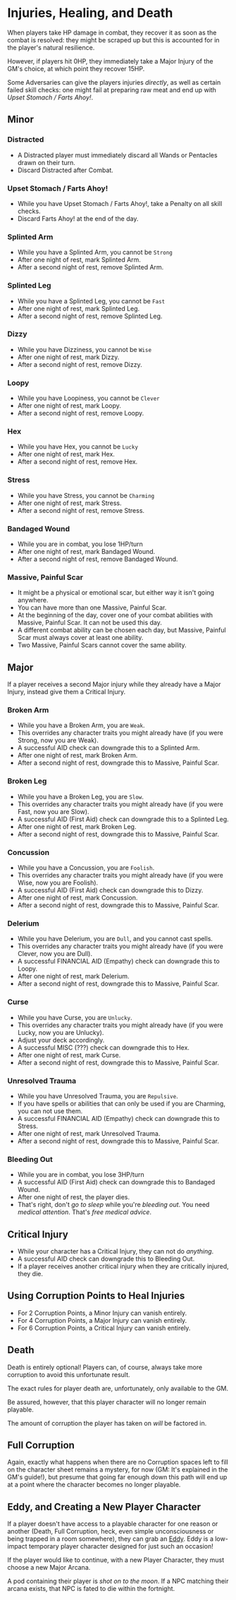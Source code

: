 # Injuries, Healing, and Death

When players take HP damage in combat, they recover it as soon as the combat is resolved:
they might be scraped up but this is accounted for in the player's natural resilience.

However, if players hit 0HP, they immediately take a Major Injury of the GM's choice,
at which point they recover 15HP.

Some Adversaries can give the players injuries _directly_, as well as certain failed skill checks:
one might fail at preparing raw meat and end up with *Upset Stomach / Farts Ahoy!*.


## Minor

### Distracted
* A Distracted player must immediately discard all Wands or Pentacles drawn on their turn.
* Discard Distracted after Combat.

### Upset Stomach / Farts Ahoy!
* While you have Upset Stomach / Farts Ahoy!, take a Penalty on all skill checks.
* Discard Farts Ahoy! at the end of the day.

### Splinted Arm
* While you have a Splinted Arm, you cannot be `Strong`
* After one night of rest, mark Splinted Arm.
* After a second night of rest, remove Splinted Arm.

### Splinted Leg
* While you have a Splinted Leg, you cannot be `Fast`
* After one night of rest, mark Splinted Leg.
* After a second night of rest, remove Splinted Leg.

### Dizzy
* While you have Dizziness, you cannot be `Wise`
* After one night of rest, mark Dizzy.
* After a second night of rest, remove Dizzy.

### Loopy
* While you have Loopiness, you cannot be `Clever`
* After one night of rest, mark Loopy.
* After a second night of rest, remove Loopy.

### Hex
* While you have Hex, you cannot be `Lucky`
* After one night of rest, mark Hex.
* After a second night of rest, remove Hex.

### Stress
* While you have Stress, you cannot be `Charming`
* After one night of rest, mark Stress.
* After a second night of rest, remove Stress.

### Bandaged Wound
* While you are in combat, you lose 1HP/turn
* After one night of rest, mark Bandaged Wound.
* After a second night of rest, remove Bandaged Wound.

### Massive, Painful Scar
* It might be a physical or emotional scar, but either way it isn't going anywhere.
* You can have more than one Massive, Painful Scar.
* At the beginning of the day, cover one of your combat abilities with Massive, Painful Scar. It can not be used this day.
* A different combat ability can be chosen each day, but Massive, Painful Scar must always cover at least one ability.
* Two Massive, Painful Scars cannot cover the same ability.

## Major
If a player receives a second Major injury while they already have a Major Injury, instead give them
a Critical Injury.

### Broken Arm
* While you have a Broken Arm, you are `Weak`.
* This overrides any character traits you might already have (if you were Strong, now you are Weak).
* A successful AID check can downgrade this to a Splinted Arm.
* After one night of rest, mark Broken Arm.
* After a second night of rest, downgrade this to Massive, Painful Scar.

### Broken Leg
* While you have a Broken Leg, you are `Slow`.
* This overrides any character traits you might already have (if you were Fast, now you are Slow).
* A successful AID (First Aid) check can downgrade this to a Splinted Leg.
* After one night of rest, mark Broken Leg.
* After a second night of rest, downgrade this to Massive, Painful Scar.

### Concussion
* While you have a Concussion, you are `Foolish`.
* This overrides any character traits you might already have (if you were Wise, now you are Foolish).
* A successful AID (First Aid) check can downgrade this to Dizzy.
* After one night of rest, mark Concussion.
* After a second night of rest, downgrade this to Massive, Painful Scar.

### Delerium
* While you have Delerium, you are `Dull`, and you cannot cast spells.
* This overrides any character traits you might already have (if you were Clever, now you are Dull).
* A successful FINANCIAL AID (Empathy) check can downgrade this to Loopy.
* After one night of rest, mark Delerium.
* After a second night of rest, downgrade this to Massive, Painful Scar.

### Curse
* While you have Curse, you are `Unlucky`.
* This overrides any character traits you might already have (if you were Lucky, now you are Unlucky).
* Adjust your deck accordingly.
* A successful MISC (???) check can downgrade this to Hex.
* After one night of rest, mark Curse.
* After a second night of rest, downgrade this to Massive, Painful Scar.

### Unresolved Trauma
* While you have Unresolved Trauma, you are `Repulsive`.
* If you have spells or abilities that can only be used if you are Charming, you can not use them.
* A successful FINANCIAL AID (Empathy) check can downgrade this to Stress.
* After one night of rest, mark Unresolved Trauma.
* After a second night of rest, downgrade this to Massive, Painful Scar.

### Bleeding Out
* While you are in combat, you lose 3HP/turn
* A successful AID (First Aid) check can downgrade this to Bandaged Wound.
* After one night of rest, the player dies.
* That's right, don't _go to sleep_ while you're _bleeding out_. You need *medical attention*. That's _free medical advice_.

## Critical Injury
* While your character has a Critical Injury, they can not do _anything_.
* A successful AID check can downgrade this to Bleeding Out.
* If a player receives another critical injury when they are critically injured, they die.

## Using Corruption Points to Heal Injuries

* For 2 Corruption Points, a Minor Injury can vanish entirely.
* For 4 Corruption Points, a Major Injury can vanish entirely.
* For 6 Corruption Points, a Critical Injury can vanish entirely.

## Death
Death is entirely optional! Players can, of course, always take more corruption to avoid this unfortunate result.

The exact rules for player death are, unfortunately, only available to the GM.

Be assured, however, that this player character will no longer remain playable.

The amount of corruption the player has taken on _will_ be factored in.

## Full Corruption
Again, exactly what happens when there are no Corruption spaces left to fill on the character sheet remains a mystery,
for now (GM: It's explained in the GM's guide!), but presume that going far enough down this path will end up at a point where the character becomes no longer playable.

## Eddy, and Creating a New Player Character

If a player doesn't have access to a playable character for one reason or another
(Death, Full Corruption, heck, even simple unconsciousness or being trapped in a room somewhere), they can grab
 an [Eddy](./arcana/eddy.md). Eddy is a low-impact temporary player character designed for just such an occasion!

 If the player would like to continue, with a new Player Character, they must choose a new Major Arcana.

 A pod containing their player is _shot on to the moon_. If a NPC matching their arcana exists, that NPC is fated
 to die within the fortnight.